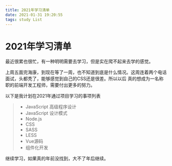 ```yaml
---
title: 2021年学习清单
date: 2021-01-31 19:20:55
tags: study List
---
```


# 2021年学习清单
最近很累也很忙，有一种明明需要去学习，但是实在爬不起来去学的感觉。

上周五面完海康，到现在等了一周，也不知道到底是什么情况。这周连着两个电话面试，头都秃了，能够感觉到自己的CSS还是很差。所以以后 真的想成为一名称职的前端开发工程师，需要付出更多的努力。

以下是我计划在2021年通过项目学习的事项列表

> * JavaScript 高级程序设计
> * JavaScript 设计模式
> * Node.js
> * CSS
> * SASS
> * LESS
> * Vue源码
> * 组件化开发

继续学习，如果真的年前没找到，大不了年后继续。


